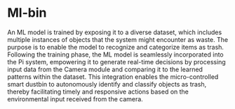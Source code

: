 # Ml-bin
An ML model is trained by exposing it to a diverse dataset, which includes multiple instances of objects that the system might encounter as waste. The purpose is to enable the model to recognize and categorize items as trash. Following the training phase, the ML model is seamlessly incorporated into the Pi system, empowering it to generate real-time decisions by processing input data from the Camera module and comparing it to the learned patterns within the dataset. This integration enables the micro-controlled smart dustbin to autonomously identify and classify objects as trash, thereby facilitating timely and responsive actions based on the environmental input received from the camera.
